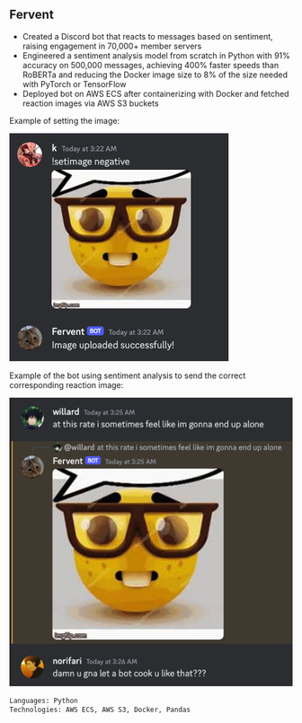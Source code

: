 ## Fervent

- Created a Discord bot that reacts to messages based on sentiment, raising engagement in 70,000+ member servers
- Engineered a sentiment analysis model from scratch in Python with 91% accuracy on 500,000 messages, achieving 400%
faster speeds than RoBERTa and reducing the Docker image size to 8% of the size needed with PyTorch or TensorFlow
- Deployed bot on AWS ECS after containerizing with Docker and fetched reaction images via AWS S3 buckets

Example of setting the image:

![alt text](https://raw.githubusercontent.com/kevinxiong613/fervent/main/example1.png)

Example of the bot using sentiment analysis to send the correct corresponding reaction image:

![alt text](https://raw.githubusercontent.com/kevinxiong613/fervent/main/example2.png)

```text
Languages: Python
Technologies: AWS ECS, AWS S3, Docker, Pandas
